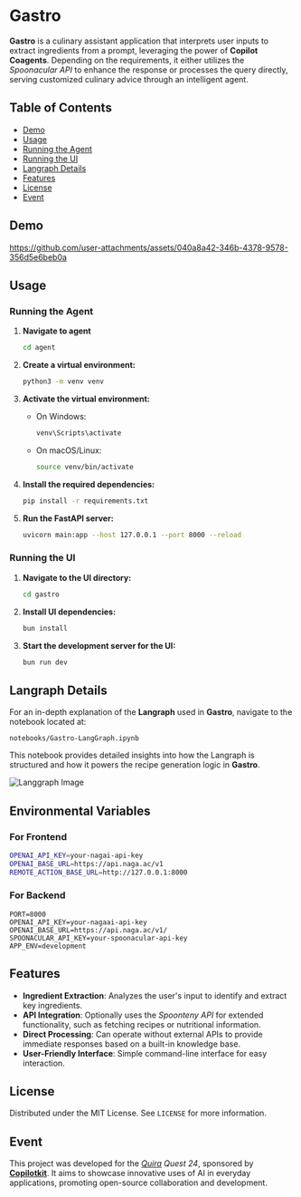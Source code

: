 # **Gastro**

**Gastro** is a culinary assistant application that interprets user inputs to extract ingredients from a prompt, leveraging the power of **Copilot Coagents**. Depending on the requirements, it either utilizes the _Spoonacular API_ to enhance the response or processes the query directly, serving customized culinary advice through an intelligent agent.

## **Table of Contents**

- [Demo](#demo)
- [Usage](#usage)
- [Running the Agent](#running-the-agent)
- [Running the UI](#running-the-ui)
- [Langraph Details](#langraph-details)
- [Features](#features)
- [License](#license)
- [Event](#event)

## **Demo**

https://github.com/user-attachments/assets/040a8a42-346b-4378-9578-356d5e6beb0a

## **Usage**

### **Running the Agent**

1. **Navigate to agent**
   ```bash
   cd agent
   ```
   
1. **Create a virtual environment:**

   ```bash
   python3 -m venv venv
   ```

2. **Activate the virtual environment:**

   - On Windows:
     ```bash
     venv\Scripts\activate
     ```
   - On macOS/Linux:
     ```bash
     source venv/bin/activate
     ```

3. **Install the required dependencies:**

   ```bash
   pip install -r requirements.txt
   ```

4. **Run the FastAPI server:**
   ```bash
   uvicorn main:app --host 127.0.0.1 --port 8000 --reload
   ```

### **Running the UI**

1. **Navigate to the UI directory:**

   ```bash
   cd gastro
   ```

2. **Install UI dependencies:**

   ```bash
   bun install
   ```

3. **Start the development server for the UI:**
   ```bash
   bun run dev
   ```

## **Langraph Details**

For an in-depth explanation of the **Langraph** used in **Gastro**, navigate to the notebook located at:

```
notebooks/Gastro-LangGraph.ipynb
```

This notebook provides detailed insights into how the Langraph is structured and how it powers the recipe generation logic in **Gastro**.


![Langgraph Image](https://github.com/user-attachments/assets/e17ee2e5-a985-44c6-9d2c-41363980b044)

## **Environmental Variables**

### For Frontend

```bash
OPENAI_API_KEY=your-nagai-api-key
OPENAI_BASE_URL=https://api.naga.ac/v1
REMOTE_ACTION_BASE_URL=http://127.0.0.1:8000
```

### For Backend

```
PORT=8000
OPENAI_API_KEY=your-nagaai-api-key
OPENAI_BASE_URL=https://api.naga.ac/v1/
SPOONACULAR_API_KEY=your-spoonacular-api-key
APP_ENV=development
```

## **Features**

- **Ingredient Extraction**: Analyzes the user's input to identify and extract key ingredients.
- **API Integration**: Optionally uses the _Spoonteny API_ for extended functionality, such as fetching recipes or nutritional information.
- **Direct Processing**: Can operate without external APIs to provide immediate responses based on a built-in knowledge base.
- **User-Friendly Interface**: Simple command-line interface for easy interaction.

## **License**

Distributed under the MIT License. See `LICENSE` for more information.

## **Event**

This project was developed for the _[Quira](https://quira.sh/?utm_source=susheel) Quest 24_, sponsored by **[Copilotkit](https://www.copilotkit.ai/)**. It aims to showcase innovative uses of AI in everyday applications, promoting open-source collaboration and development.
